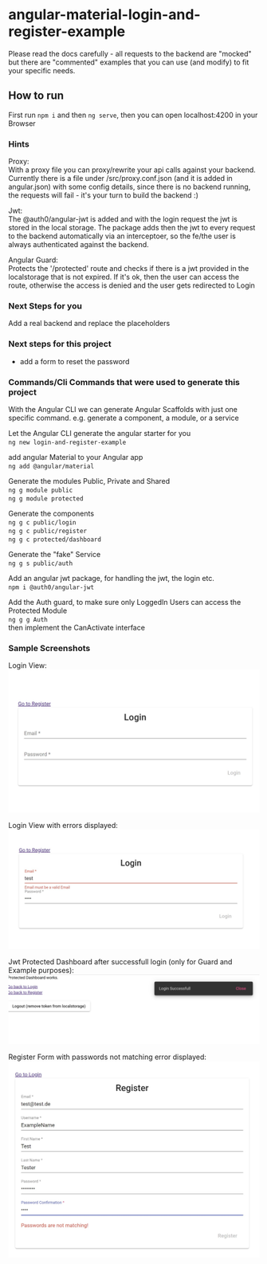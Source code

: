# angular-material-login-and-register-example


Please read the docs carefully - all requests to the backend are "mocked" but there are "commented" examples that you can use (and modify) to fit your specific needs.

## How to run
First run `npm i` and then `ng serve`, then you can open localhost:4200 in your Browser

### Hints
Proxy:  
With a proxy file you can proxy/rewrite your api calls against your backend.
Currently there is a file under /src/proxy.conf.json (and it is added in angular.json)
with some config details, since there is no backend running, the requests will fail - it's your turn to build the backend :)

Jwt:  
The @auth0/angular-jwt is added and with the login request the jwt is stored in the local storage.
The package adds then the jwt to every request to the backend automatically via an interceptoer, so the fe/the user is 
always authenticated against the backend.

Angular Guard:  
Protects the '/protected' route and checks if there is a jwt provided in the localstorage that is not expired.
If it's ok, then the user can access the route, otherwise the access is denied and the user gets redirected to Login

### Next Steps for you
Add a real backend and replace the placeholders

### Next steps for this project
- add a form to reset the password

### Commands/Cli Commands that were used to generate this project 
With the Angular CLI we can generate Angular Scaffolds with just one specific command. 
e.g. generate a component, a module, or a service

Let the Angular CLI generate the angular starter for you  
`ng new login-and-register-example`  

add angular Material to your Angular app  
`ng add @angular/material`
  
Generate the modules Public, Private and Shared  
`ng g module public`  
`ng g module protected`  

Generate the components  
`ng g c public/login`  
`ng g c public/register`  
`ng g c protected/dashboard`  

Generate the "fake" Service  
`ng g s public/auth`
  
Add an angular jwt package, for handling the jwt, the login etc.  
`npm i @auth0/angular-jwt`  
  
Add the Auth guard, to make sure only LoggedIn Users can access the Protected Module  
`ng g g Auth`  
then implement the CanActivate interface

### Sample Screenshots
Login View:
![Login View](/screenshots/login-basic.jpg?raw=true "Login View")

Login View with errors displayed:
![Login View with errors](/screenshots/login-errors.jpg?raw=true "Login View with an errors displayed")

Jwt Protected Dashboard after successfull login (only for Guard and Example purposes):
![Dashboard for example purposes](/screenshots/jwt-protected-basic-dashboard.jpg?raw=true "Dashboard for example purposes")

Register Form with passwords not matching error displayed:
![Register Form with Passwords not matching error displayed](/screenshots/register-forms-with-passwords-not-matching-hint.jpg?raw=true "Register Form with Passwords not matching error displayed")
